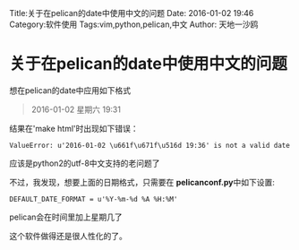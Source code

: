 Title:关于在pelican的date中使用中文的问题
Date: 2016-01-02 19:46
Category:软件使用 
Tags:vim,python,pelican,中文 
Author: 天地一沙鸥

# 关于在pelican的date中使用中文的问题

想在pelican的date中应用如下格式

> 2016-01-02 星期六 19:31

结果在'make html'时出现如下错误：

	ValueError: u'2016-01-02 \u661f\u671f\u516d 19:36' is not a valid date

应该是python2的utf-8中文支持的老问题了

不过，我发现，想要上面的日期格式，只需要在 **pelicanconf.py**中如下设置:

    DEFAULT_DATE_FORMAT = u'%Y-%m-%d %A %H:%M'
    
pelican会在时间里加上星期几了

这个软件做得还是很人性化的了。

